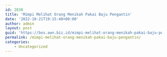 ```yaml
---
id: 2838
title: 'Mimpi Melihat Orang Menikah Pakai Baju Pengantin'
date: '2022-10-21T19:15:40+00:00'
author: admin
layout: post
guid: 'https://bos.awn.biz.id/mimpi-melihat-orang-menikah-pakai-baju-pengantin/'
permalink: /mimpi-melihat-orang-menikah-pakai-baju-pengantin/
categories:
    - Uncategorized
---
```


